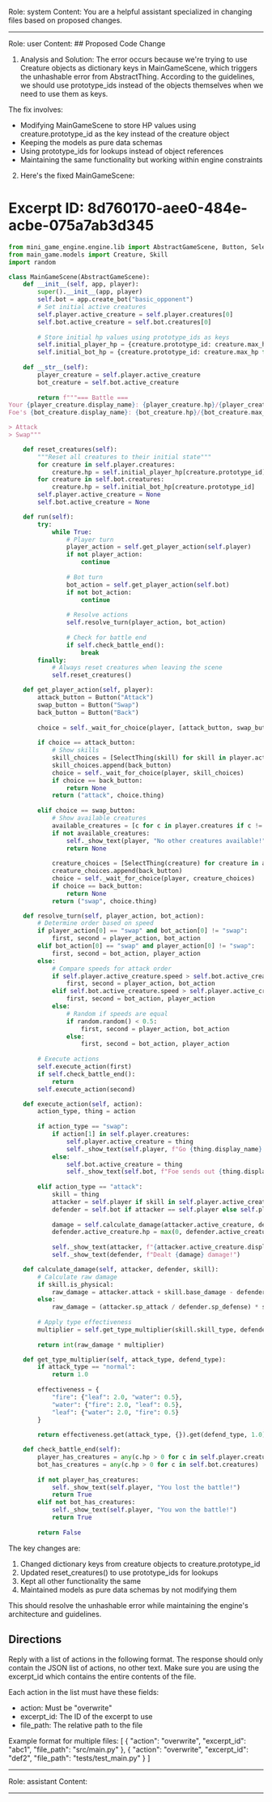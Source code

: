 Role: system
Content: You are a helpful assistant specialized in changing files based on proposed changes.
__________________
Role: user
Content: ## Proposed Code Change
1. Analysis and Solution:
The error occurs because we're trying to use Creature objects as dictionary keys in MainGameScene, which triggers the unhashable error from AbstractThing. According to the guidelines, we should use prototype_ids instead of the objects themselves when we need to use them as keys.

The fix involves:
- Modifying MainGameScene to store HP values using creature.prototype_id as the key instead of the creature object
- Keeping the models as pure data schemas
- Using prototype_ids for lookups instead of object references
- Maintaining the same functionality but working within engine constraints

2. Here's the fixed MainGameScene:

# Excerpt ID: 8d760170-aee0-484e-acbe-075a7ab3d345
```python main_game/scenes/main_game_scene.py
from mini_game_engine.engine.lib import AbstractGameScene, Button, SelectThing
from main_game.models import Creature, Skill
import random

class MainGameScene(AbstractGameScene):
    def __init__(self, app, player):
        super().__init__(app, player)
        self.bot = app.create_bot("basic_opponent")
        # Set initial active creatures
        self.player.active_creature = self.player.creatures[0]
        self.bot.active_creature = self.bot.creatures[0]
        
        # Store initial hp values using prototype_ids as keys
        self.initial_player_hp = {creature.prototype_id: creature.max_hp for creature in self.player.creatures}
        self.initial_bot_hp = {creature.prototype_id: creature.max_hp for creature in self.bot.creatures}
        
    def __str__(self):
        player_creature = self.player.active_creature
        bot_creature = self.bot.active_creature
        
        return f"""=== Battle ===
Your {player_creature.display_name}: {player_creature.hp}/{player_creature.max_hp} HP
Foe's {bot_creature.display_name}: {bot_creature.hp}/{bot_creature.max_hp} HP

> Attack
> Swap"""

    def reset_creatures(self):
        """Reset all creatures to their initial state"""
        for creature in self.player.creatures:
            creature.hp = self.initial_player_hp[creature.prototype_id]
        for creature in self.bot.creatures:
            creature.hp = self.initial_bot_hp[creature.prototype_id]
        self.player.active_creature = None
        self.bot.active_creature = None

    def run(self):
        try:
            while True:
                # Player turn
                player_action = self.get_player_action(self.player)
                if not player_action:
                    continue
                    
                # Bot turn
                bot_action = self.get_player_action(self.bot)
                if not bot_action:
                    continue
                    
                # Resolve actions
                self.resolve_turn(player_action, bot_action)
                
                # Check for battle end
                if self.check_battle_end():
                    break
        finally:
            # Always reset creatures when leaving the scene
            self.reset_creatures()

    def get_player_action(self, player):
        attack_button = Button("Attack")
        swap_button = Button("Swap")
        back_button = Button("Back")
        
        choice = self._wait_for_choice(player, [attack_button, swap_button])
        
        if choice == attack_button:
            # Show skills
            skill_choices = [SelectThing(skill) for skill in player.active_creature.skills]
            skill_choices.append(back_button)
            choice = self._wait_for_choice(player, skill_choices)
            if choice == back_button:
                return None
            return ("attack", choice.thing)
            
        elif choice == swap_button:
            # Show available creatures
            available_creatures = [c for c in player.creatures if c != player.active_creature and c.hp > 0]
            if not available_creatures:
                self._show_text(player, "No other creatures available!")
                return None
                
            creature_choices = [SelectThing(creature) for creature in available_creatures]
            creature_choices.append(back_button)
            choice = self._wait_for_choice(player, creature_choices)
            if choice == back_button:
                return None
            return ("swap", choice.thing)

    def resolve_turn(self, player_action, bot_action):
        # Determine order based on speed
        if player_action[0] == "swap" and bot_action[0] != "swap":
            first, second = player_action, bot_action
        elif bot_action[0] == "swap" and player_action[0] != "swap":
            first, second = bot_action, player_action
        else:
            # Compare speeds for attack order
            if self.player.active_creature.speed > self.bot.active_creature.speed:
                first, second = player_action, bot_action
            elif self.bot.active_creature.speed > self.player.active_creature.speed:
                first, second = bot_action, player_action
            else:
                # Random if speeds are equal
                if random.random() < 0.5:
                    first, second = player_action, bot_action
                else:
                    first, second = bot_action, player_action
                    
        # Execute actions
        self.execute_action(first)
        if self.check_battle_end():
            return
        self.execute_action(second)

    def execute_action(self, action):
        action_type, thing = action
        
        if action_type == "swap":
            if action[1] in self.player.creatures:
                self.player.active_creature = thing
                self._show_text(self.player, f"Go {thing.display_name}!")
            else:
                self.bot.active_creature = thing
                self._show_text(self.bot, f"Foe sends out {thing.display_name}!")
                
        elif action_type == "attack":
            skill = thing
            attacker = self.player if skill in self.player.active_creature.skills else self.bot
            defender = self.bot if attacker == self.player else self.player
            
            damage = self.calculate_damage(attacker.active_creature, defender.active_creature, skill)
            defender.active_creature.hp = max(0, defender.active_creature.hp - damage)
            
            self._show_text(attacker, f"{attacker.active_creature.display_name} used {skill.display_name}!")
            self._show_text(defender, f"Dealt {damage} damage!")

    def calculate_damage(self, attacker, defender, skill):
        # Calculate raw damage
        if skill.is_physical:
            raw_damage = attacker.attack + skill.base_damage - defender.defense
        else:
            raw_damage = (attacker.sp_attack / defender.sp_defense) * skill.base_damage
            
        # Apply type effectiveness
        multiplier = self.get_type_multiplier(skill.skill_type, defender.creature_type)
        
        return int(raw_damage * multiplier)

    def get_type_multiplier(self, attack_type, defend_type):
        if attack_type == "normal":
            return 1.0
            
        effectiveness = {
            "fire": {"leaf": 2.0, "water": 0.5},
            "water": {"fire": 2.0, "leaf": 0.5},
            "leaf": {"water": 2.0, "fire": 0.5}
        }
        
        return effectiveness.get(attack_type, {}).get(defend_type, 1.0)

    def check_battle_end(self):
        player_has_creatures = any(c.hp > 0 for c in self.player.creatures)
        bot_has_creatures = any(c.hp > 0 for c in self.bot.creatures)
        
        if not player_has_creatures:
            self._show_text(self.player, "You lost the battle!")
            return True
        elif not bot_has_creatures:
            self._show_text(self.player, "You won the battle!")
            return True
            
        return False
```

The key changes are:
1. Changed dictionary keys from creature objects to creature.prototype_id
2. Updated reset_creatures() to use prototype_ids for lookups
3. Kept all other functionality the same
4. Maintained models as pure data schemas by not modifying them

This should resolve the unhashable error while maintaining the engine's architecture and guidelines.

## Directions
Reply with a list of actions in the following format. The response should only contain the JSON list of actions, no other text.
Make sure you are using the excerpt_id which contains the entire contents of the file.

Each action in the list must have these fields:
- action: Must be "overwrite"
- excerpt_id: The ID of the excerpt to use
- file_path: The relative path to the file

Example format for multiple files:
[
    {
        "action": "overwrite",
        "excerpt_id": "abc1",
        "file_path": "src/main.py"
    },
    {
        "action": "overwrite",
        "excerpt_id": "def2",
        "file_path": "tests/test_main.py"
    }
]
__________________
Role: assistant
Content: 
__________________
